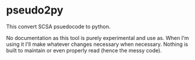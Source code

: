 # pseudo2py

This convert SCSA psuedocode to python.

No documentation as this tool is purely experimental and use as. When I'm using it I'll make whatever changes necessary when necessary. Nothing is built to maintain or even properly read (hence the messy code).
